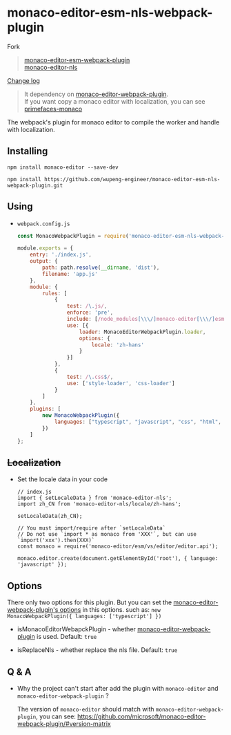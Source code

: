# monaco-editor-esm-nls-webpack-plugin

Fork
> [monaco-editor-esm-webpack-plugin](https://github.com/wang12124468/monaco-editor-esm-webpack-plugin)    
> [monaco-editor-nls](https://github.com/wang12124468/monaco-editor-nls)


[Change log](CHANGELOG.md)

> It dependency on [monaco-editor-webpack-plugin](https://github.com/microsoft/monaco-editor-webpack-plugin).  
> If you want copy a monaco editor with localization, you can see [primefaces-monaco](https://github.com/blutorange/primefaces-monaco/blob/master/ESM-I18N.md)

The webpack's plugin for monaco editor to compile the worker and handle with localization.

<!-- ![](docs/img/1.png) -->

## Installing

`npm install monaco-editor --save-dev`

`npm install https://github.com/wupeng-engineer/monaco-editor-esm-nls-webpack-plugin.git`


## Using

- `webpack.config.js`

    ```js
    const MonacoWebpackPlugin = require('monaco-editor-esm-nls-webpack-plugin');

    module.exports = {
        entry: './index.js',
        output: {
            path: path.resolve(__dirname, 'dist'),
            filename: 'app.js'
        },
        module: {
            rules: [
                {
                    test: /\.js/,
                    enforce: 'pre',
                    include: [/node_modules[\\\/]monaco-editor[\\\/]esm/, /monaco-editor-esm-nls-webpack-plugin/],
                    use: [{
                        loader: MonacoEditorWebpackPlugin.loader,
                        options: {
                            locale: 'zh-hans'
                        }
                    }]
                },
                {
                    test: /\.css$/,
                    use: ['style-loader', 'css-loader']
                }
            ]
        },
        plugins: [
            new MonacoWebpackPlugin({
                languages: ["typescript", "javascript", "css", "html", "json"],
            })
        ]
    };
    ```

## ~~Localization~~

- Set the locale data in your code

    ```
    // index.js
    import { setLocaleData } from 'monaco-editor-nls';
    import zh_CN from 'monaco-editor-nls/locale/zh-hans';

    setLocaleData(zh_CN);

    // You must import/require after `setLocaleData`
    // Do not use `import * as monaco from 'XXX'`, but can use `import('xxx').then(XXX)`
    const monaco = require('monaco-editor/esm/vs/editor/editor.api');

    monaco.editor.create(document.getElementById('root'), { language: 'javascript' });
    ```

## Options

There only two options for this plugin. But you can set the [monaco-editor-webpack-plugin's options](https://github.com/microsoft/monaco-editor-webpack-plugin#options) in this options. such as: `new MonacoWebpackPlugin({ languages: ['typescript'] })`

- isMonacoEditorWebapckPlugin - whether [monaco-editor-webpack-plugin](https://github.com/microsoft/monaco-editor-webpack-plugin) is used. Default: `true`

- isReplaceNls - whether replace the nls file. Default: `true`


## Q & A

- Why the project can't start after add the plugin with `monaco-editor` and `monaco-editor-webpack-plugin` ?

    The version of `monaco-editor` should match with `monaco-editor-webpack-plugin`, you can see: https://github.com/microsoft/monaco-editor-webpack-plugin/#version-matrix
